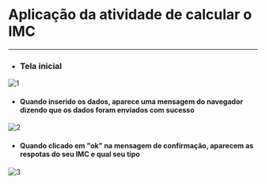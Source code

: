 # Aplicação da atividade de calcular o IMC
---
+ ### Tela inicial 
![1](https://user-images.githubusercontent.com/64045736/89836685-aec73400-db3d-11ea-9bba-7adf388cd11b.png)

+ #### Quando inserido os dados, aparece uma mensagem do navegador dizendo que os dados foram enviados com sucesso
![2](https://user-images.githubusercontent.com/64045736/89836706-b71f6f00-db3d-11ea-8077-3171a9964c06.png)

+ #### Quando clicado em "ok" na mensagem de confirmação, aparecem as respotas do seu IMC e qual seu tipo
![3](https://user-images.githubusercontent.com/64045736/89836720-bc7cb980-db3d-11ea-838b-4cb51c4e94e4.png)
